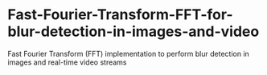 # Fast-Fourier-Transform-FFT-for-blur-detection-in-images-and-video
Fast Fourier Transform (FFT) implementation to perform blur detection in images and real-time video streams
